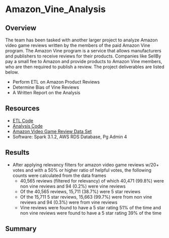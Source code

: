 # Amazon_Vine_Analysis

## Overview

The team has been tasked with another larger project to analyze Amazon video game reviews written by the members of the paid Amazon Vine program.  The Amazon Vine program is a service that allows manufacturers and publishers to receive reviews for their products. Companies like SellBy pay a small fee to Amazon and provide products to Amazon Vine members, who are then required to publish a review. The project deliverables are listed below.
- Perform ETL on Amazon Product Reviews
- Determine Bias of Vine Reviews
- A Written Report on the Analysis

## Resources
- [ETL Code](https://github.com/sbretag/Amazon_Vine_Analysis/blob/main/Amazon_Reviews_ETL.ipynb)
- [Analysis Code](https://github.com/sbretag/Amazon_Vine_Analysis/blob/main/Amazon_Reviews_ETL.ipynb)
- [Amazon Video Game Review Data Set](https://s3.amazonaws.com/amazon-reviews-pds/tsv/amazon_reviews_us_Video_Games_v1_00.tsv.gz)
- Software: Spark 3.1.2, AWS RDS Database, Pg Admin 4


## Results 

 - After applying relevancy filters for amazon video game reviews w/20+ votes and with a 50% or higher ratio of helpful votes, the following counts were calculated from the data frames
   - 40,565 reviews (filtered for relevancy) of which 40,471 (99.8%) were non vine reviews and 94 (0.2%) were vine reviews
   - Of the 40,565 reviews, 15,711 (38.7%) were 5 star reviews
   - Of the 15,711 5 star reviews, 15,663 (99.7%) were from non vine reviews and 94 (0.3%) were from vine reviews
   - Vine reviews were found to have a 5 star rating 51% of the time and non vine reviews were found to have a 5 star rating 39% of the time
 
## Summary


